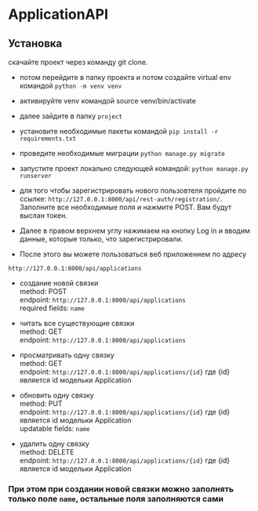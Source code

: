 # ApplicationAPI

## Установка 
скачайте проект через команду git clone.


- потом перейдите в папку проекта и потом создайте virtual env командой ```python -m venv venv```


- активируйте venv командой source venv/bin/activate

- далее зайдите в папку ```project```

- установите необходимые пакеты командой ```pip install -r requirements.txt```

- проведите необходимые миграции ```python manage.py migrate```
 - запустите проект локально следующей командой:
``` python manage.py runserver ```

 - для того чтобы зарегистрировать нового пользовтеля пройдите по ссылке:
 ```http://127.0.0.1:8000/api/rest-auth/registration/```.
 Заполните все необходимые поля и нажмите POST. Вам будут выслан токен.
 
 - Далее в правом верхнем углу нажимаем на кнопку Log in и вводим данные, которые только, что зарегистрировали.
 
- После этого вы можете пользоваться веб приложением по адресу 
 
 ```http://127.0.0.1:8000/api/applications```
 
 - создание новой связки <br/> method: POST <br/> endpoint: ```http://127.0.0.1:8000/api/applications```
 <br/> required fields: ```name```
 
 - читать все существующие связки <br/> method: GET <br/> endpoint: ```http://127.0.0.1:8000/api/applications```

- просматривать одну связку <br/> method: GET <br/> endpoint: ```http://127.0.0.1:8000/api/applications/{id}``` где {id} является id модельки Application

- обновить одну связку <br/> method: PUT <br/> endpoint: ```http://127.0.0.1:8000/api/applications/{id}``` где {id} является id модельки Application
<br/> updatable fields: ```name```

- удалить одну связку <br/> method: DELETE <br/> endpoint: ```http://127.0.0.1:8000/api/applications/{id}``` где {id} является id модельки Application
 ### При этом при создании новой связки можно заполнять только поле ```name```, остальные поля заполняются сами
